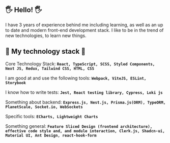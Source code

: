 ## 🖐 Hello! 🖐

I have 3 years of experience behind me including learning, as well as an up to date and modern front-end development stack. I like to be in the trend of new technologies, to learn new things.

## 🚀 My technology stack 🚀
Core Technology Stack: **`React, TypeScript, SCSS, Styled Components, Next JS, Redux, Tailwind CSS, HTML, CSS`**

I am good at and use the following tools: **`Webpack, ViteJS, ESLint, Storybook`**

I know how to write tests: **`Jest, React testing library, Cypress, Loki js`**

Something about backend: **`Express.js, Nest.js, Prisma.js(ORM), TypeORM, PlanetScale, Socket.io, WebSockets`**

Specific tools: **`ECharts, Lightweight Charts`**

Something general: **`Feature Sliced Design (frontend architecture), effective code style and, and module interaction, Clerk.js, Shadcn-ui, Material UI, Ant Design, react-hook-form`**
